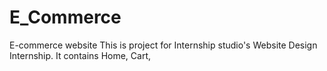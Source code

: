# E_Commerce
E-commerce website 
This is project for Internship studio's Website Design Internship.
It contains Home, Cart, 
